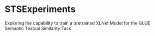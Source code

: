 # STSExperiments
Exploring the capability to train a pretrained XLNet Model for the GLUE Semantic Textual Similarity Task
